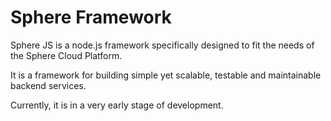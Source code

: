 # Sphere Framework
Sphere JS is a node.js framework specifically
designed to fit the needs of the Sphere Cloud
Platform.

It is a framework for building simple yet scalable,
testable and maintainable backend services.

Currently, it is in a very early stage of development.



